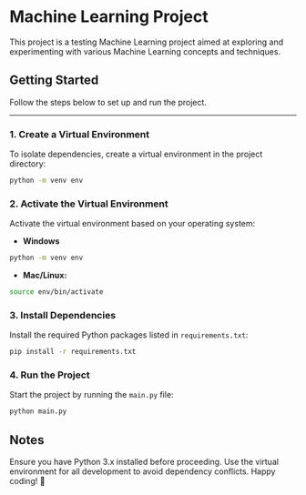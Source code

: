 # Machine Learning Project

This project is a testing Machine Learning project aimed at exploring and experimenting with various Machine Learning concepts and techniques.

## Getting Started

Follow the steps below to set up and run the project.

---

### 1. **Create a Virtual Environment**

To isolate dependencies, create a virtual environment in the project directory:

```bash
python -m venv env
```

### 2. **Activate the Virtual Environment**

Activate the virtual environment based on your operating system:

- **Windows**

```bash
python -m venv env
```

- **Mac/Linux:**

```bash
source env/bin/activate
```

### 3. **Install Dependencies**

Install the required Python packages listed in `requirements.txt`:

```bash
pip install -r requirements.txt
```

### 4. **Run the Project**

Start the project by running the `main.py` file:

```bash
python main.py
```

## Notes
Ensure you have Python 3.x installed before proceeding.
Use the virtual environment for all development to avoid dependency conflicts.
Happy coding! 🎉